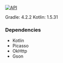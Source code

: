 [![API](https://img.shields.io/badge/API-26%2B-brightgreen.svg?style=flat)](https://android-arsenal.com/api?level=26)
 
 Gradle: 4.2.2
 Kotlin: 1.5.31

### Dependencies
* Kotlin
* Picasso
* OkHttp
* Gson

